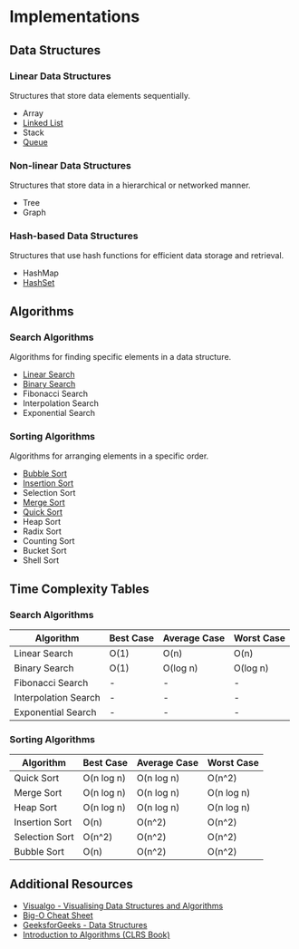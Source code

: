# Implementations

Data Structures
---------------

### Linear Data Structures

Structures that store data elements sequentially.

- Array
- [Linked List](https://hackmd.io/@siansiansu/SJIq6MPzC)
- Stack
- [Queue](https://hackmd.io/@siansiansu/S1s7IdmVA)

### Non-linear Data Structures

Structures that store data in a hierarchical or networked manner.

- Tree
- Graph

### Hash-based Data Structures

Structures that use hash functions for efficient data storage and retrieval.

- HashMap
- [HashSet](https://hackmd.io/@siansiansu/r16nazVN0)

Algorithms
----------

### Search Algorithms

Algorithms for finding specific elements in a data structure.

- [Linear Search](https://hackmd.io/@siansiansu/r1k-B5SVA)
- [Binary Search](https://hackmd.io/@siansiansu/HkpNS9HER)
- Fibonacci Search
- Interpolation Search
- Exponential Search

### Sorting Algorithms

Algorithms for arranging elements in a specific order.

- [Bubble Sort](https://hackmd.io/@siansiansu/S1mrVcrEA)
- [Insertion Sort](https://hackmd.io/@siansiansu/BJs14crNR)
- Selection Sort
- [Merge Sort](https://hackmd.io/@siansiansu/S1yFVqBVA)
- [Quick Sort](https://hackmd.io/@siansiansu/HkLu75SVR)
- Heap Sort
- Radix Sort
- Counting Sort
- Bucket Sort
- Shell Sort

Time Complexity Tables
----------------------

### Search Algorithms

| Algorithm            | Best Case | Average Case | Worst Case |
| -------------------- | --------- | ------------ | ---------- |
| Linear Search        | O(1)      | O(n)         | O(n)       |
| Binary Search        | O(1)      | O(log n)     | O(log n)   |
| Fibonacci Search     | -       | -          | -        |
| Interpolation Search | -       | -          | -        |
| Exponential Search   | -       | -          | -        |

### Sorting Algorithms

| Algorithm      | Best Case  | Average Case | Worst Case |
| -------------- | ---------- | ------------ | ---------- |
| Quick Sort     | O(n log n) | O(n log n)   | O(n^2)     |
| Merge Sort     | O(n log n) | O(n log n)   | O(n log n) |
| Heap Sort      | O(n log n) | O(n log n)   | O(n log n) |
| Insertion Sort | O(n)       | O(n^2)       | O(n^2)     |
| Selection Sort | O(n^2)     | O(n^2)       | O(n^2)     |
| Bubble Sort    | O(n)       | O(n^2)       | O(n^2)     |

Additional Resources
--------------------

- [Visualgo - Visualising Data Structures and Algorithms](https://visualgo.net/en)
- [Big-O Cheat Sheet](https://www.bigocheatsheet.com/)
- [GeeksforGeeks - Data Structures](https://www.geeksforgeeks.org/data-structures/)
- [Introduction to Algorithms (CLRS Book)](https://mitpress.mit.edu/books/introduction-algorithms-third-edition)
